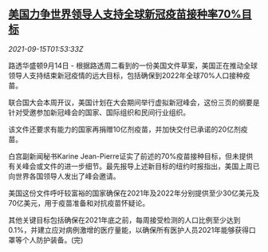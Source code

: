 <!--1631671262000-->
[美国力争世界领导人支持全球新冠疫苗接种率70%目标](https://cn.reuters.com/article/us-global-covid-vaccination-0915-idCNKBS2GB05Y)
------

<div><i>2021-09-15T01:53:33Z</i></div><p>路透华盛顿9月14日 - 根据路透周二看到的一份美国文件草案，美国正在推动全球领导人支持结束新冠疫情的远大目标，包括确保到2022年全球70%人口接种疫苗。</p><p>联合国大会本周开议，美国计划在大会期间举行虚拟新冠峰会，这份三页的纲要是针对受邀参加新冠峰会的国家、国际组织和民间行业组织。</p><p>该文件还要求有能力的国家再捐赠10亿剂疫苗，并加快交付已承诺的20亿剂疫苗。</p><p>白宫副新闻秘书Karine Jean-Pierre证实了前述的70%疫苗接种目标，但未提供有关峰会或文件的进一步细节。最先报导上述新目标的纽约时报指出，美国上周已向世界各国领导人发出了峰会邀请。</p><p>美国这份文件呼吁较富裕的国家确保在2021年及2022年分别提供至少30亿美元及70亿美元，用于疫苗准备和对抗疫苗怀疑论。</p><p>其他关键目标包括确保在2021年底之前，每周接受检测的人口比例至少达到0.1%，并建立应对病例激增的医疗量能，以确保所有医护人员2021年能够获得口罩等个人防护装备。(完)</p>
